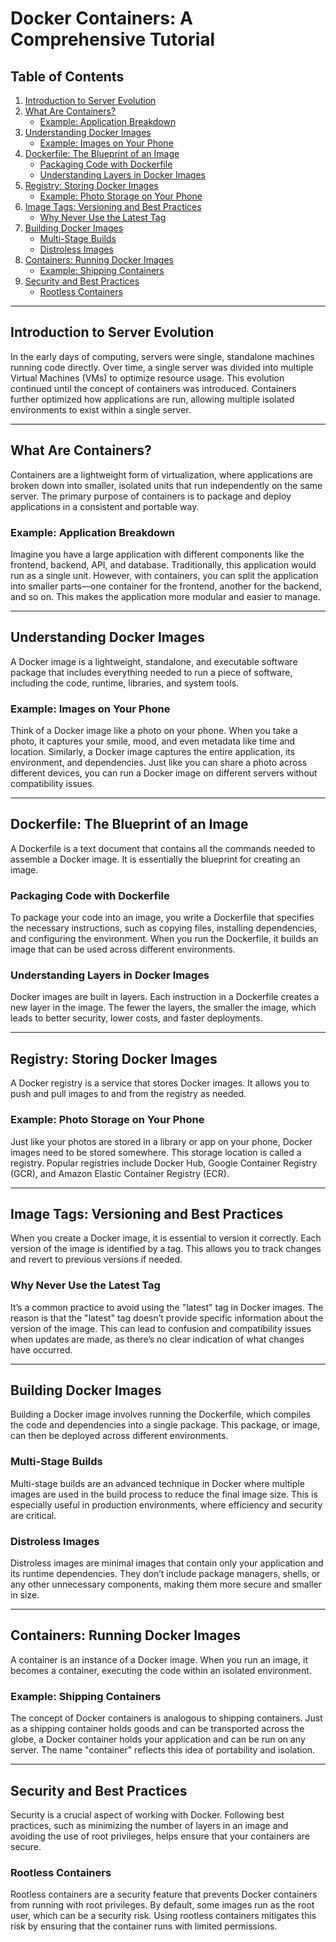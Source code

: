 # Docker Containers: A Comprehensive Tutorial

## Table of Contents

1. [Introduction to Server Evolution](#introduction-to-server-evolution)
2. [What Are Containers?](#what-are-containers)
   - [Example: Application Breakdown](#example-application-breakdown)
3. [Understanding Docker Images](#understanding-docker-images)
   - [Example: Images on Your Phone](#example-images-on-your-phone)
4. [Dockerfile: The Blueprint of an Image](#dockerfile-the-blueprint-of-an-image)
   - [Packaging Code with Dockerfile](#packaging-code-with-dockerfile)
   - [Understanding Layers in Docker Images](#understanding-layers-in-docker-images)
5. [Registry: Storing Docker Images](#registry-storing-docker-images)
   - [Example: Photo Storage on Your Phone](#example-photo-storage-on-your-phone)
6. [Image Tags: Versioning and Best Practices](#image-tags-versioning-and-best-practices)
   - [Why Never Use the Latest Tag](#why-never-use-the-latest-tag)
7. [Building Docker Images](#building-docker-images)
   - [Multi-Stage Builds](#multi-stage-builds)
   - [Distroless Images](#distroless-images)
8. [Containers: Running Docker Images](#containers-running-docker-images)
   - [Example: Shipping Containers](#example-shipping-containers)
9. [Security and Best Practices](#security-and-best-practices)
   - [Rootless Containers](#rootless-containers)

---

## Introduction to Server Evolution

In the early days of computing, servers were single, standalone machines running code directly. Over time, a single server was divided into multiple Virtual Machines (VMs) to optimize resource usage. This evolution continued until the concept of containers was introduced. Containers further optimized how applications are run, allowing multiple isolated environments to exist within a single server.

---

## What Are Containers?

Containers are a lightweight form of virtualization, where applications are broken down into smaller, isolated units that run independently on the same server. The primary purpose of containers is to package and deploy applications in a consistent and portable way.

### Example: Application Breakdown

Imagine you have a large application with different components like the frontend, backend, API, and database. Traditionally, this application would run as a single unit. However, with containers, you can split the application into smaller parts—one container for the frontend, another for the backend, and so on. This makes the application more modular and easier to manage.

---

## Understanding Docker Images

A Docker image is a lightweight, standalone, and executable software package that includes everything needed to run a piece of software, including the code, runtime, libraries, and system tools.

### Example: Images on Your Phone

Think of a Docker image like a photo on your phone. When you take a photo, it captures your smile, mood, and even metadata like time and location. Similarly, a Docker image captures the entire application, its environment, and dependencies. Just like you can share a photo across different devices, you can run a Docker image on different servers without compatibility issues.

---

## Dockerfile: The Blueprint of an Image

A Dockerfile is a text document that contains all the commands needed to assemble a Docker image. It is essentially the blueprint for creating an image.

### Packaging Code with Dockerfile

To package your code into an image, you write a Dockerfile that specifies the necessary instructions, such as copying files, installing dependencies, and configuring the environment. When you run the Dockerfile, it builds an image that can be used across different environments.

### Understanding Layers in Docker Images

Docker images are built in layers. Each instruction in a Dockerfile creates a new layer in the image. The fewer the layers, the smaller the image, which leads to better security, lower costs, and faster deployments.

---

## Registry: Storing Docker Images

A Docker registry is a service that stores Docker images. It allows you to push and pull images to and from the registry as needed.

### Example: Photo Storage on Your Phone

Just like your photos are stored in a library or app on your phone, Docker images need to be stored somewhere. This storage location is called a registry. Popular registries include Docker Hub, Google Container Registry (GCR), and Amazon Elastic Container Registry (ECR).

---

## Image Tags: Versioning and Best Practices

When you create a Docker image, it is essential to version it correctly. Each version of the image is identified by a tag. This allows you to track changes and revert to previous versions if needed.

### Why Never Use the Latest Tag

It’s a common practice to avoid using the "latest" tag in Docker images. The reason is that the "latest" tag doesn’t provide specific information about the version of the image. This can lead to confusion and compatibility issues when updates are made, as there’s no clear indication of what changes have occurred.

---

## Building Docker Images

Building a Docker image involves running the Dockerfile, which compiles the code and dependencies into a single package. This package, or image, can then be deployed across different environments.

### Multi-Stage Builds

Multi-stage builds are an advanced technique in Docker where multiple images are used in the build process to reduce the final image size. This is especially useful in production environments, where efficiency and security are critical.

### Distroless Images

Distroless images are minimal images that contain only your application and its runtime dependencies. They don’t include package managers, shells, or any other unnecessary components, making them more secure and smaller in size.

---

## Containers: Running Docker Images

A container is an instance of a Docker image. When you run an image, it becomes a container, executing the code within an isolated environment.

### Example: Shipping Containers

The concept of Docker containers is analogous to shipping containers. Just as a shipping container holds goods and can be transported across the globe, a Docker container holds your application and can be run on any server. The name "container" reflects this idea of portability and isolation.

---

## Security and Best Practices

Security is a crucial aspect of working with Docker. Following best practices, such as minimizing the number of layers in an image and avoiding the use of root privileges, helps ensure that your containers are secure.

### Rootless Containers

Rootless containers are a security feature that prevents Docker containers from running with root privileges. By default, some images run as the root user, which can be a security risk. Using rootless containers mitigates this risk by ensuring that the container runs with limited permissions.
